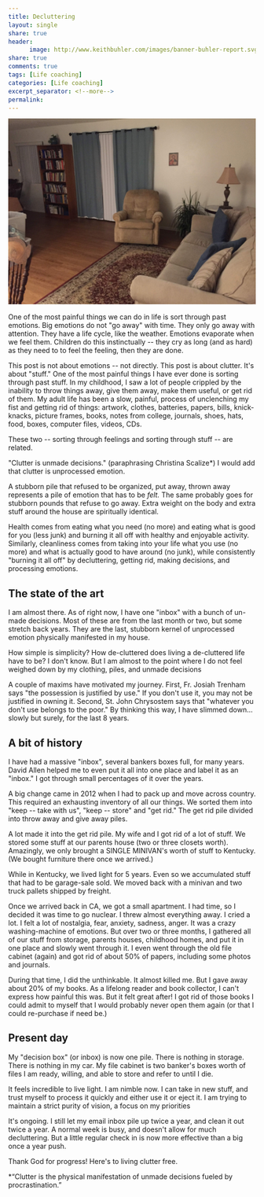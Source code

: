 ```yaml
--- 
title: Decluttering
layout: single
share: true
header:
      image: http://www.keithbuhler.com/images/banner-buhler-report.svg
share: true
comments: true
tags: [Life coaching]
categories: [Life coaching]
excerpt_separator: <!--more-->
permalink: 
---
```


![header](/images/house-uncluttered.jpg)


One of the most painful things we can do in life is sort through past emotions. Big emotions do not "go away" with time. They only go away with attention. They have a life cycle, like the weather. Emotions evaporate when we feel them. Children do this instinctually -- they cry as long (and as hard) as they need to to feel the feeling, then they are done. 

This post is not about emotions -- not directly. This post is about clutter. It's about "stuff." One of the most painful things I have ever done is sorting through past stuff. In my childhood, I saw a lot of people crippled by the inability to throw things away, give them away, make them useful, or get rid of them. My adult life has been a slow, painful, process of unclenching my fist and getting rid of things: artwork, clothes, batteries, papers, bills, knick-knacks, picture frames, books, notes from college, journals, shoes, hats, food, boxes, computer files, videos, CDs. 

These two -- sorting through feelings and sorting through stuff -- are related. 

"Clutter is unmade decisions." (paraphrasing Christina Scalize*) I would add that clutter is unprocessed emotion. 

A stubborn pile that refused to be organized, put away, thrown away represents a pile of emotion that has to be *felt.* The same probably goes for stubborn pounds that refuse to go away.  Extra weight on the body and extra stuff around the house are spiritually identical. 

Health comes from eating what you need (no more) and eating what is good for you (less junk) and burning it all off with healthy and enjoyable activity. Similarly, cleanliness comes from taking into your life what you use (no more) and what is actually good to have around (no junk), while consistently "burning it all off" by decluttering, getting rid, making decisions, and processing emotions. 


## The state of the art

I am almost there. As of right now, I have one "inbox" with a bunch of un-made decisions. Most of these are from the last month or two, but some stretch back years. They are the last, stubborn kernel of unprocessed emotion physically manifested in my house. 

How simple is simplicity? How de-cluttered does living a de-cluttered life have to be? I don't know. But I am almost to the point where I do not feel weighed down by my clothing, piles, and unmade decisions

A couple of maxims have motivated my journey. First, Fr. Josiah Trenham says "the possession is justified by use." If you don't use it, you may not be justified in owning it. Second, St. John Chrysostem says that "whatever you don't use belongs to the poor." By thinking this way, I have slimmed down... slowly but surely, for the last 8 years. 

## A bit of history

I have had a massive "inbox", several bankers boxes full, for many years. David Allen helped me to even put it all into one place and label it as an "inbox." I got through small percentages of it over the years. 

A big change came in 2012 when I had to pack up and move across country. This required an exhausting inventory of all our things. We sorted them into "keep -- take with us", "keep -- store" and "get rid."  The get rid pile divided into throw away and give away piles. 

A lot made it into the get rid pile. My wife and I got rid of a lot of stuff. We stored some stuff at our parents house (two or three closets worth).  Amazingly, we only brought a SINGLE MINIVAN's worth of stuff to Kentucky. (We bought furniture there once we arrived.) 

While in Kentucky, we lived light for 5 years. Even so we accumulated stuff that had to be garage-sale sold. We moved back with a minivan and two truck pallets shipped by freight. 

Once we arrived back in CA, we got a small apartment. I had time, so I decided it was time to go nuclear. I threw almost everything away. I cried a lot. I felt a lot of nostalgia, fear, anxiety, sadness, anger. It was a crazy washing-machine of emotions. But over two or three months, I gathered all of our stuff from storage, parents houses, childhood homes, and put it in one place and slowly went through it. I even went through the old file cabinet (again) and got rid of about 50% of papers, including some photos and journals. 

During that time, I did the unthinkable. It almost killed me. But I gave away about 20% of my books. As a lifelong reader and book collector, I can't express how painful this was. But it felt great after! I got rid of those books I could admit to myself that I would probably never open them again (or that I could re-purchase if need be.) 

## Present day

My "decision box" (or inbox) is now one pile. There is nothing in storage. There is nothing in my car. My file cabinet is two banker's boxes worth of files I am ready, willing, and able to store and refer to until I die. 

It feels incredible to live light. I am nimble now. I can take in new stuff, and trust myself to process it quickly and either use it or eject it. I am trying to maintain a strict purity of vision, a focus on my priorities

It's ongoing. I still let my email inbox pile up twice a year, and clean it out twice a year. A normal week is busy, and doesn't allow for much decluttering. But a little regular check in is now more effective than a big once a year push. 

Thank God for progress! Here's to living clutter free. 


*“Clutter is the physical manifestation of unmade decisions fueled by procrastination.”
